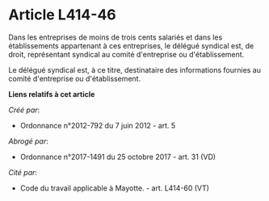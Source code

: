 # Article L414-46

Dans les entreprises de moins de trois cents salariés et dans les établissements appartenant à ces entreprises, le délégué
syndical est, de droit, représentant syndical au comité d'entreprise ou d'établissement. 

Le délégué syndical est, à ce titre, destinataire des informations fournies au comité d'entreprise ou d'établissement.

**Liens relatifs à cet article**

_Créé par_:

  - Ordonnance n°2012-792 du 7 juin 2012 - art. 5

_Abrogé par_:

  - Ordonnance n°2017-1491 du 25 octobre 2017 - art. 31 (VD)

_Cité par_:

  - Code du travail applicable à Mayotte. - art. L414-60 (VT)
